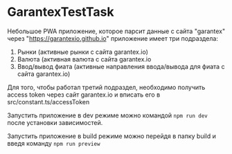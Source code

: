# GarantexTestTask
Небольшое PWA приложение, которое парсит данные с сайта "garantex" через "https://garantexio.github.io"
приложение имеет три подраздела: 
1. Рынки (активные рынки с сайта garantex.io)
2. Валюта (активная валюта с сайта garantex.io
3. Ввод/вывод фиата (активные направления ввода/вывода для фиата с сайта garantex.io)

Для того, чтобы работал третий подраздел, необходимо получить access token через сайт garantex.io 
и вписать его в src/constant.ts/accessToken

Запустить приложение в dev режиме можно командой `npm run dev` после установки зависимостей. 

Запустить приложение в build режиме можно перейдя в папку build и введя команду `npm run preview`
